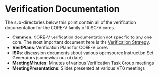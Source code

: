 # Verification Documentation
The sub-directories below this point contain all of the verification documentation for the CORE-V family of RISC-V cores.
* **Common**: CORE-V verification documentation not specific to any one core. The most important document here is the [Verification Strategy](https://core-v-docs-verif-strat.readthedocs.io/en/latest/).
* **VerifPlans**: Verification Plans for CORE-V cores
* **ISGs**: discussion documents about various opensource Instruction Set Generators (somewhat out of date)
* **MeetingMinutes**: Minutes of various Verification Task Group meetings
* **MeetingPresentations**: Slides presented at various VTG meetings
